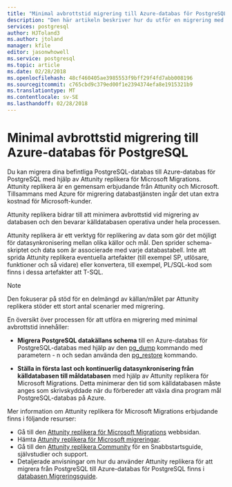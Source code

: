 ```yaml
---
title: "Minimal avbrottstid migrering till Azure-databas för PostgreSQL"
description: "Den här artikeln beskriver hur du utför en migrering med minimal avbrottstid genom att extrahera en PostgreSQL-databas i den här filen, återställa PostgreSQL-databas från en fil skapas av pg_dump i Azure-databas för PostgreSQL och ställa in första last och kontinuerlig datasynkronisering från källdatabasen till måldatabasen med hjälp av Attunity replikera för Microsoft Migrations."
services: postgresql
author: HJToland3
ms.author: jtoland
manager: kfile
editor: jasonwhowell
ms.service: postgresql
ms.topic: article
ms.date: 02/28/2018
ms.openlocfilehash: 48cf460405ae3985553f9bff29f4fd7abb008196
ms.sourcegitcommit: c765cbd9c379ed00f1e2394374efa8e1915321b9
ms.translationtype: MT
ms.contentlocale: sv-SE
ms.lasthandoff: 02/28/2018
---
```

# <a name="minimal-downtime-migration-to-azure-database-for-postgresql"></a>Minimal avbrottstid migrering till Azure-databas för PostgreSQL
Du kan migrera dina befintliga PostgreSQL-databas till Azure-databas för PostgreSQL med hjälp av Attunity replikera för Microsoft Migrations. Attunity replikera är en gemensam erbjudande från Attunity och Microsoft. Tillsammans med Azure för migrering databastjänsten ingår det utan extra kostnad för Microsoft-kunder. 

Attunity replikera bidrar till att minimera avbrottstid vid migrering av databasen och den bevarar källdatabasen operativa under hela processen.

Attunity replikera är ett verktyg för replikering av data som gör det möjligt för datasynkronisering mellan olika källor och mål. Den sprider schema-skriptet och data som är associerade med varje databastabell. Inte att sprida Attunity replikera eventuella artefakter (till exempel SP, utlösare, funktioner och så vidare) eller konvertera, till exempel, PL/SQL-kod som finns i dessa artefakter att T-SQL.

> [!NOTE]
> Den fokuserar på stöd för en delmängd av källan/målet par Attunity replikera stöder ett stort antal scenarier med migrering.

En översikt över processen för att utföra en migrering med minimal avbrottstid innehåller:

* **Migrera PostgreSQL datakällans schema** till en Azure-databas för PostgreSQL-databas med hjälp av den [pg_dump](https://www.postgresql.org/docs/9.3/static/app-pgdump.html) kommando med parametern - n och sedan använda den [pg_restore](https://www.postgresql.org/docs/9.3/static/app-pgrestore.html) kommando.

* **Ställa in första last och kontinuerlig datasynkronisering från källdatabasen till måldatabasen** med hjälp av Attunity replikera för Microsoft Migrations. Detta minimerar den tid som källdatabasen måste anges som skrivskyddade när du förbereder att växla dina program mål PostgreSQL-databas på Azure.

Mer information om Attunity replikera för Microsoft Migrations erbjudande finns i följande resurser:
 - Gå till den [Attunity replikera för Microsoft Migrations](https://aka.ms/attunity-replicate) webbsidan.
 - Hämta [Attunity replikera för Microsoft migreringar](http://discover.attunity.com/download-replicate-microsoft-lp6657.html).
 - Gå till den [Attunity replikera Community](https://aka.ms/attunity-community/) för en Snabbstartsguide, självstudier och support.
 - Detaljerade anvisningar om hur du använder Attunity replikera för att migrera från PostgreSQL till Azure-databas för PostgreSQL finns i [databasen Migreringsguide](https://datamigration.microsoft.com/scenario/postgresql-to-azurepostgresql).